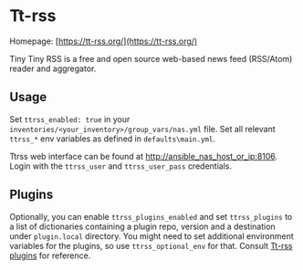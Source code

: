 # Tt-rss

Homepage: [https://tt-rss.org/](https://tt-rss.org/)

Tiny Tiny RSS is a free and open source web-based news feed (RSS/Atom) reader and aggregator.

## Usage

Set `ttrss_enabled: true` in your `inventories/<your_inventory>/group_vars/nas.yml` file. Set all relevant `ttrss_*` env variables as defined in `defaults\main.yml`.

Ttrss web interface can be found at [http://ansible_nas_host_or_ip:8106](http://ansible_nas_host_or_ip:8106). Login with the `ttrss_user` and `ttrss_user_pass` credentials.

## Plugins

Optionally, you can enable `ttrss_plugins_enabled` and set `ttrss_plugins` to a list of dictionaries containing a plugin repo, version and a destination under `plugin.local` directory. You might need to set additional environment variables for the plugins, so use `ttrss_optional_env` for that. Consult [Tt-rss plugins](https://tt-rss.org/wiki/Plugins) for reference.
